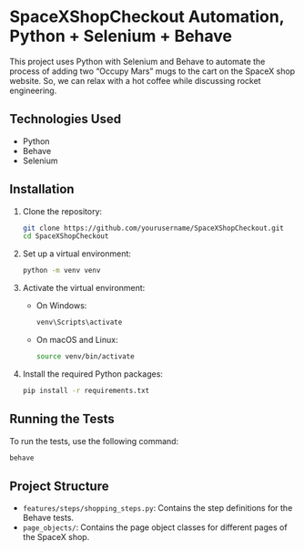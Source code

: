 # SpaceXShopCheckout Automation, Python + Selenium + Behave

This project uses Python with Selenium and Behave to automate the process of adding two “Occupy Mars” mugs to the cart on the SpaceX shop website. So, we can relax with a hot coffee while discussing rocket engineering.


## Technologies Used

- Python
- Behave
- Selenium

## Installation

1. Clone the repository:
    ```sh
    git clone https://github.com/yourusername/SpaceXShopCheckout.git
    cd SpaceXShopCheckout
    ```
   
2. Set up a virtual environment:
    ```sh
    python -m venv venv
    ```

4. Activate the virtual environment:

    - On Windows:
        ```sh
        venv\Scripts\activate
        ```
    - On macOS and Linux:
        ```sh
        source venv/bin/activate
        ```

5. Install the required Python packages:
    ```sh
    pip install -r requirements.txt
    ```

## Running the Tests

To run the tests, use the following command:
```sh
behave
```

## Project Structure

- `features/steps/shopping_steps.py`: Contains the step definitions for the Behave tests.
- `page_objects/`: Contains the page object classes for different pages of the SpaceX shop.